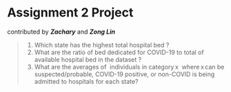 # Assignment 2 Project
contributed by ***Zachary*** and ***Zong Lin***

> 1. Which state has the highest total hospital bed ?     
> 2. What are the ratio of bed dedicated for COVID-19 to total of available hospital bed in the dataset ? 
> 3. What are the averages of  individuals in category x  where x can be suspected/probable, COVID-19 positive, or non-COVID is being admitted to hospitals for each state? 
